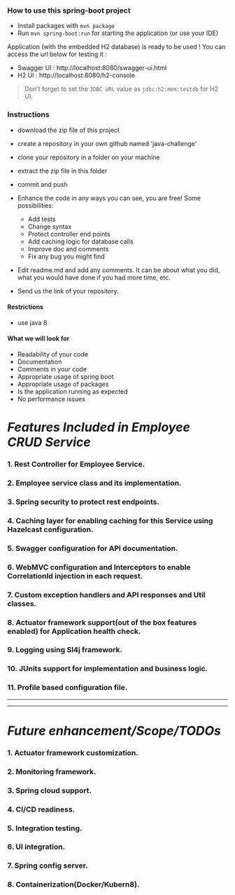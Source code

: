### How to use this spring-boot project

- Install packages with `mvn package`
- Run `mvn spring-boot:run` for starting the application (or use your IDE)

Application (with the embedded H2 database) is ready to be used ! You can access the url below for testing it :

- Swagger UI : http://localhost:8080/swagger-ui.html
- H2 UI : http://localhost:8080/h2-console

> Don't forget to set the `JDBC URL` value as `jdbc:h2:mem:testdb` for H2 UI.



### Instructions

- download the zip file of this project
- create a repository in your own github named 'java-challenge'
- clone your repository in a folder on your machine
- extract the zip file in this folder
- commit and push

- Enhance the code in any ways you can see, you are free! Some possibilities:
  - Add tests
  - Change syntax
  - Protect controller end points
  - Add caching logic for database calls
  - Improve doc and comments
  - Fix any bug you might find
- Edit readme.md and add any comments. It can be about what you did, what you would have done if you had more time, etc.
- Send us the link of your repository.

#### Restrictions
- use java 8


#### What we will look for
- Readability of your code
- Documentation
- Comments in your code 
- Appropriate usage of spring boot
- Appropriate usage of packages
- Is the application running as expected
- No performance issues

# *Features Included in Employee CRUD Service*

### 1.  Rest Controller for Employee Service.
### 2.  Employee service class and its implementation.
### 3.  Spring security to protect rest endpoints.
### 4.  Caching layer for enabling caching for this Service using Hazelcast configuration.
### 5.  Swagger configuration for API documentation.
### 6.  WebMVC configuration and Interceptors to enable CorrelationId injection in each request.
### 7.  Custom exception handlers and API responses and Util classes.
### 8.  Actuator framework support(out of the box features enabled) for Application health check.
### 9.  Logging using Sl4j framework.
### 10. JUnits support for implementation and business logic.
### 11. Profile based configuration file.

----------------------------------------------------------------------------
----------------------------------------------------------------------------

# _Future enhancement/Scope/TODOs_
### 1. Actuator framework customization.
### 2. Monitoring framework.
### 3. Spring cloud support.
### 4. CI/CD readiness.
### 5. Integration testing.
### 6. UI integration.
### 7. Spring config server.
### 8. Containerization(Docker/Kubern8).

